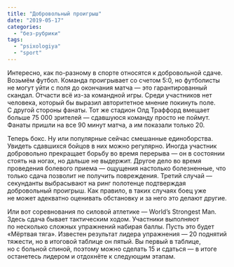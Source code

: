 ```yaml
---
title: "Добровольный проигрыш"
date: "2019-05-17"
categories: 
  - "без-рубрики"
tags: 
  - "psixologiya"
  - "sport"
---
```


Интересно, как по-разному в спорте относятся к добровольной сдаче. Возьмём футбол. Команда проигрывает со счетом 5:0, но футболисты не могут уйти с поля до окончания матча — это гарантированный скандал. Отчасти всё из-за командной игры. Среди участников нет человека, который бы выразил авторитетное мнение покинуть поле. С другой стороны фанаты. Тот же стадион Олд Траффорд вмещает больше 75 000 зрителей — сдавшуюся команду просто не поймут. Фанаты пришли на все 90 минут матча, а им показали только 20.

Теперь бокс. Ну или популярные сейчас смешанные единоборства. Увидеть сдавшихся бойцов в них можно регулярно. Иногда участник добровольно прекращает борьбу во время перерыва — он в состоянии стоять на ногах, но дальше не выдержит. Другое дело во время проведения болевого приема — ощущения настолько болезненные, что только сдача позволит не получить повреждения. Третий случай — секунданты выбрасывают на ринг полотенце подтверждая добровольный проигрыш. Как правило, в таких случаях боец уже не может адекватно оценивать обстановку и за него это делают другие.

Или вот соревнования по силовой атлетике — World’s Strongest Man. Здесь сдача бывает тактическим ходом. Участники выполняют по несколько сложных упражнений набирая баллы. Пусть это будет «Мёртвая тяга». Известен результат лидера упражнения — 20 поднятий тяжести, но в итоговой таблице он пятый. Вы первый в таблице, но с больной спиной, поэтому можно сделать 15 и сдаться — в итоге останетесь лидером и отдохнёте к следующим этапам.
